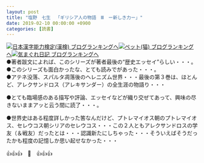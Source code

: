 ```yaml
---
layout: post
title: "塩野　七生 　「ギリシア人の物語　Ⅲ　ー新しき力ー」"
date: 2019-02-10 00:00:00 +0900
categories: [読書]
---
```


[![](/syuusyuu9701/assets/images/塩野-七生-「ギリシア人の物語-ⅲ-ー新しき力ー」-br_c_3028_1.gif)](http://blog.with2.net/link.php?1659096:3028 "日本漢字能力検定(漢検) ブログランキングへ")[日本漢字能力検定(漢検) ブログランキングへ](http://blog.with2.net/link.php?1659096:3028)[![](/syuusyuu9701/assets/images/塩野-七生-「ギリシア人の物語-ⅲ-ー新しき力ー」-br_c_1348_1.gif)](http://blog.with2.net/link.php?1659096:1348 "ペット(猫) ブログランキングへ")[ペット(猫) ブログランキングへ](http://blog.with2.net/link.php?1659096:1348)[![](/syuusyuu9701/assets/images/塩野-七生-「ギリシア人の物語-ⅲ-ー新しき力ー」-br_c_9257_1.gif)](http://blog.with2.net/link.php?1659096:9257 "気まぐれ日記 ブログランキングへ")[気まぐれ日記 ブログランキングへ](http://blog.with2.net/link.php?1659096:9257)  
●著者跋文によれば、このシリーズが著者最後の“歴史エッセイ”らしい・・・。  
●このシリーズも面白かったな、とても読みでがあった・・・。  
●アテネ没落、スパルタ凋落後のヘレニズム世界・・・最後の第３巻は、ほとんど、アレクサンドロス（アレキサンダー）の全生涯の物語り・・・  
  
●とても臨場感のある描写や評論、エッセイなどが織り交ぜてあって、興味の尽きないままアッと云う間に読了・・・。  
  
●世界史はある程度詳しかった筈なんだけど、プトレマイオス朝のプトレマイオス、セレウコス朝シリアのセレウコス・・・この２人ともアレクサンドロスの学友（＆戦友）だったとは・・・認識新たにしちゃった・・・そういえばそうだったかも程度の記憶しか思い起せなかった・・・  
  
👍👍👍　🐖　👍👍👍